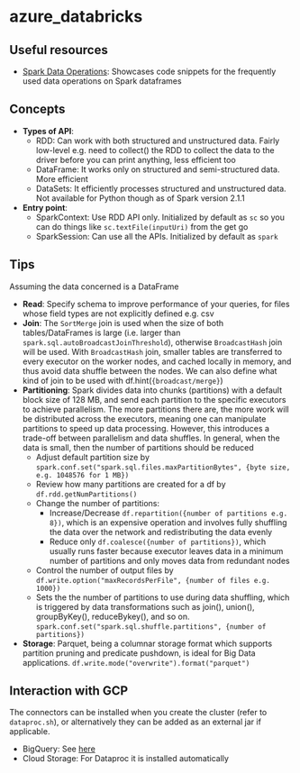 # azure_databricks

## Useful resources
- [Spark Data Operations](https://github.com/patilvijay23/MLinPython/blob/main/pyspark/2_Spark_data_ops.ipynb): Showcases code snippets for the frequently used data operations on Spark dataframes

## Concepts
- **Types of API**:
    - RDD: Can work with both structured and unstructured data. Fairly low-level e.g. need to collect() the RDD to collect the data to the driver before you can print anything, less efficient too
    - DataFrame: It works only on structured and semi-structured data. More efficient
    - DataSets: It efficiently processes structured and unstructured data. Not available for Python though as of Spark version 2.1.1
- **Entry point**:
    - SparkContext: Use RDD API only. Initialized by default as `sc` so you can do things like `sc.textFile(inputUri)` from the get go
    - SparkSession: Can use all the APIs. Initialized by default as `spark`

## Tips
Assuming the data concerned is a DataFrame

- **Read**: Specify schema to improve performance of your queries, for files whose field types are not explicitly defined e.g. csv
- **Join**: The `SortMerge` join is used when the size of both tables/DataFrames is large (i.e. larger than `spark.sql.autoBroadcastJoinThreshold`), otherwise `BroadcastHash` join will be used. With `BroadcastHash` join, smaller tables are transferred to every executor on the worker nodes, and cached locally in memory, and thus avoid data shuffle between the nodes. We can also define what kind of join to be used with df.hint(`{broadcast/merge}`)
- **Partitioning**: Spark divides data into chunks (partitions) with a default block size of 128 MB, and send each partition to the specific executors to achieve parallelism. The more partitions there are, the more work will be distributed across the executors, meaning one can manipulate partitions to speed up data processing. However, this introduces a trade-off between parallelism and data shuffles. In general, when the data is small, then the number of partitions should be reduced
    - Adjust default partition size by `spark.conf.set("spark.sql.files.maxPartitionBytes", {byte size, e.g. 1048576 for 1 MB})`
    - Review how many partitions are created for a df by `df.rdd.getNumPartitions()`
    - Change the number of partitions:
        - Increase/Decrease `df.repartition({number of partitions e.g. 8})`, which is an expensive operation and involves fully shuffling the data over the network and redistributing the data evenly
        - Reduce only `df.coalesce({number of partitions})`, which usually runs faster because executor leaves data in a minimum number of partitions and only moves data from redundant nodes
    - Control the number of output files by `df.write.option("maxRecordsPerFile", {number of files e.g. 1000})`
    - Sets the the number of partitions to use during data shuffling, which is triggered by data transformations such as join(), union(),
    groupByKey(), reduceBykey(), and so on. `spark.conf.set("spark.sql.shuffle.partitions", {number of partitions})`
- **Storage**: Parquet, being a columnar storage format which supports partition pruning and predicate pushdown, is ideal for Big Data applications. `df.write.mode("overwrite").format("parquet")`

## Interaction with GCP
The connectors can be installed when you create the cluster (refer to `dataproc.sh`), or alternatively they can be added as an external jar if applicable.
- BigQuery: See [here](https://github.com/GoogleCloudDataproc/spark-bigquery-connector)
- Cloud Storage: For Dataproc it is installed automatically 